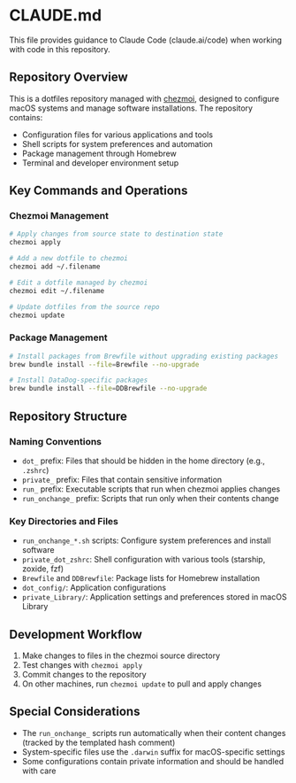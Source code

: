 # CLAUDE.md

This file provides guidance to Claude Code (claude.ai/code) when working with code in this repository.

## Repository Overview

This is a dotfiles repository managed with [chezmoi](https://chezmoi.io/), designed to configure macOS systems and manage software installations. The repository contains:

- Configuration files for various applications and tools
- Shell scripts for system preferences and automation
- Package management through Homebrew
- Terminal and developer environment setup

## Key Commands and Operations

### Chezmoi Management

```bash
# Apply changes from source state to destination state
chezmoi apply

# Add a new dotfile to chezmoi
chezmoi add ~/.filename

# Edit a dotfile managed by chezmoi
chezmoi edit ~/.filename

# Update dotfiles from the source repo
chezmoi update
```

### Package Management

```bash
# Install packages from Brewfile without upgrading existing packages
brew bundle install --file=Brewfile --no-upgrade

# Install DataDog-specific packages
brew bundle install --file=DDBrewfile --no-upgrade
```

## Repository Structure

### Naming Conventions

- `dot_` prefix: Files that should be hidden in the home directory (e.g., `.zshrc`)
- `private_` prefix: Files that contain sensitive information
- `run_` prefix: Executable scripts that run when chezmoi applies changes
- `run_onchange_` prefix: Scripts that run only when their contents change

### Key Directories and Files

- `run_onchange_*.sh` scripts: Configure system preferences and install software
- `private_dot_zshrc`: Shell configuration with various tools (starship, zoxide, fzf)
- `Brewfile` and `DDBrewfile`: Package lists for Homebrew installation
- `dot_config/`: Application configurations
- `private_Library/`: Application settings and preferences stored in macOS Library

## Development Workflow

1. Make changes to files in the chezmoi source directory
2. Test changes with `chezmoi apply`
3. Commit changes to the repository
4. On other machines, run `chezmoi update` to pull and apply changes

## Special Considerations

- The `run_onchange_` scripts run automatically when their content changes (tracked by the templated hash comment)
- System-specific files use the `.darwin` suffix for macOS-specific settings
- Some configurations contain private information and should be handled with care